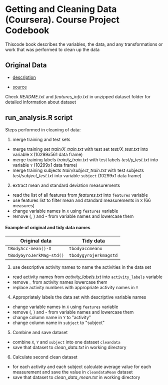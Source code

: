 Getting and Cleaning Data (Coursera). Course Project Codebook
==============================================================

Thiscode book describes the variables, the data, and any transformations or work that was performed to clean up the data


## Original Data

* [description](http://archive.ics.uci.edu/ml/datasets/Human+Activity+Recognition+Using+Smartphones)

* [source](https://d396qusza40orc.cloudfront.net/getdata%2Fprojectfiles%2FUCI%20HAR%20Dataset.zip) 

Check *README.txt* and *features_info.txt* in unzipped dataset folder for detailed information about dataset


## run_analysis.R script

Steps performed in cleaning of data:

1. merge training and test sets
  * merge training set *train/X_train.txt* with test set *test/X_test.txt* into variable `X`  (10299x561 data frame)
  * merge training labels *train/y_train.txt* with test labels *test/y_test.txt* into variable `Y`  (10299x1 data frame)
  * merge training subjects *train/subject_train.txt* with test subjects *test/subject_test.txt* into variable `subject` (10299x1 data frame)

2. extract mean and standard deviation measurements
  * read the list of all features from *features.txt* into `features` variable
  * use features list to filter mean and standard measurements in `X` (66 measures)
  * change variable names in  `X` using  `features` variable
  * remove (, ) and - from variable names and lowercase them

#### Example of original and tidy data names

 | Original data             | Tidy data             | 
 |---------------------------|-----------------------|
 |`tBodyAcc-mean()-X`        | `tbodyaccmeanx`       |
 |`tBodyGyroJerkMag-std()`   | `tbodygyrojerkmagstd` |


3. use descriptive activity names to name the activities in the data set
  * read activity names from  *activity_labels.txt* into `activity_labels` variable
  * remove _ from activity names lowercase them
  * replace activity numbers with appropriate activity names in `Y`

4. Appropriately labels the data set with descriptive variable names
  * change variable names in  `X` using  `features` variable
  * remove (, ) and - from variable names and lowercase them
  * change column name in `Y` to "activity"
  * change column name in `subject` to "subject"

5. Combine and save dataset
  * combine `X`, `Y` and `subject` into one dataset `cleandata`
  * save that dataset to *clean_data.txt* in working directory

6. Calculate second clean dataset 
  * for each activity and each subject calculate average value for each measurement and save the value in `cleandataMean` dataset
  * save that dataset to *clean_data_mean.txt* in working directory
  
  
